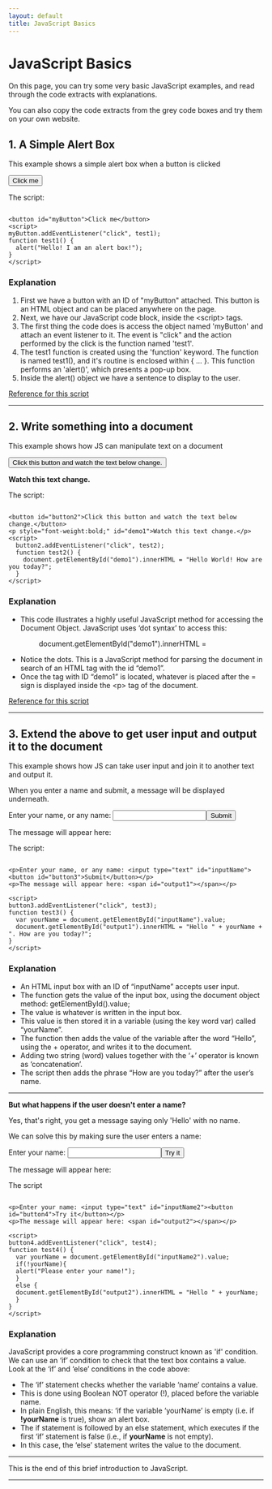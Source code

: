 ```yaml
---
layout: default
title: JavaScript Basics
---
```


<h1>JavaScript Basics</h1>
<p>On this page, you can try some very basic JavaScript examples, and read through the code extracts with explanations.</p>
<p>You can also copy the code extracts from the grey code boxes and try them on your own website.</p>

<h2>1. A Simple Alert Box</h2>
<p>This example shows a simple alert box when a button is clicked</p>

<button id="myButton">Click me</button>
<script>
myButton.addEventListener("click", test1);    
function test1() {
  alert("Hello! I am an alert box!");
}
</script>

<p>The script:</p>

```

<button id="myButton">Click me</button>
<script>
myButton.addEventListener("click", test1);  
function test1() {
  alert("Hello! I am an alert box!");
}
</script>

```

<h3>Explanation</h3>

<p> 
<ol>
<li>First we have a button with an ID of "myButton" attached. This button is an HTML object and can be placed anywhere on the page.</li>
<li>Next, we have our JavaScript code block, inside the &lt;script&gt; tags.</li>
<li>The first thing the code does is access the object named 'myButton' and attach an event listener to it. The event is "click" and the action performed by the click is the function named 'test1'.</li>
<li>The test1 function is created using the 'function' keyword. The function is named test1(), and it's routine is enclosed within { ... }. This function performs an 'alert()', which presents a pop-up box.</li>
<li>Inside the alert() object we have a sentence to display to the user.</li>
</ol>
</p>

<p><a href="https://www.w3schools.com/jsref/met_win_alert.asp">Reference for this script</a></p>
<hr>

<h2>2. Write something into a document</h2>
<p>This example shows how JS can manipulate text on a document</p>
<button id="button2">Click this button and watch the text below change.</button>
<p style="font-weight:bold;" id="demo1">Watch this text change.</p>
<script>
  button2.addEventListener("click", test2); 
  function test2() {
  document.getElementById("demo1").innerHTML = "Hello World! How are you today?";
  }
</script>

<p>The script:</p>

```

<button id="button2">Click this button and watch the text below change.</button>
<p style="font-weight:bold;" id="demo1">Watch this text change.</p>
<script>
  button2.addEventListener("click", test2); 
  function test2() {
    document.getElementById("demo1").innerHTML = "Hello World! How are you today?";
  }
</script>

```

<h3>Explanation</h3>
<ul>
<li>This code illustrates a highly useful JavaScript method for accessing the Document Object. JavaScript uses &lsquo;dot syntax&rsquo; to access this:</li>
</ul>
<p style="padding-left: 60px;"><span style="font-family: font-family: Courier, monospace;">document.getElementById("demo1").innerHTML = </span></p>
<ul>
<li>Notice the dots. This is a JavaScript method for parsing the document in search of an HTML tag with the id &ldquo;demo1&rdquo;.</li>
<li>Once the tag with ID &ldquo;demo1&rdquo; is located, whatever is placed after the = sign is displayed inside the &lt;p&gt; tag of the document.</li>
</ul>

<p><a href="https://www.w3schools.com/jsref/met_document_getelementbyid.asp">Reference for this script</a></p>
<hr>

<h2>3. Extend the above to get user input and output it to the document</h2>
<p>This example shows how JS can take user input and join it to another text and output it.</p>
<p>When you enter a name and submit, a message will be displayed underneath.</p>

<p>Enter your name, or any name: <input type="text" id="inputName"><button id="button3">Submit</button></p>
<p>The message will appear here: <span id="output1"></span></p>

<script>
button3.addEventListener("click", test3); 
function test3() {
  var yourName = document.getElementById("inputName").value;
  document.getElementById("output1").innerHTML = "Hello " + yourName + ". How are you today?";
}
</script>

<p>The script:</p>

```

<p>Enter your name, or any name: <input type="text" id="inputName"><button id="button3">Submit</button></p>
<p>The message will appear here: <span id="output1"></span></p>

<script>
button3.addEventListener("click", test3); 
function test3() {
  var yourName = document.getElementById("inputName").value;
  document.getElementById("output1").innerHTML = "Hello " + yourName + ". How are you today?";
}
</script>

```


<h3>Explanation</h3>
<ul>
<li>An HTML input box with an ID of &ldquo;inputName&rdquo; accepts user input.</li>
<li>The function gets the value of the input box, using the document object method: <span style="font-family: font-family: Courier, monospace;">getElementById().value;</span></li>
<li>The value is whatever is written in the input box.</li>
<li>This value is then stored it in a variable (using the key word var) called &ldquo;yourName&rdquo;.</li>
<li>The function then adds the value of the variable after the word &ldquo;Hello&rdquo;, using the + operator, and writes it to the document.</li>
<li>Adding two string (word) values together with the &lsquo;+&rsquo; operator is known as &lsquo;concatenation&rsquo;.</li>
<li>The script then adds the phrase &ldquo;How are you today?&rdquo; after the user&rsquo;s name.</li>
</ul>


<hr>
<p><strong>But what happens if the user doesn't enter a name?</strong></p>
<p>Yes, that's right, you get a message saying only 'Hello' with no name.</p>
<p>We can solve this by making sure the user enters a name:</p>

<p>Enter your name: <input type="text" id="inputName2"><button id="button4">Try it</button></p>
<p>The message will appear here: <span id="output2"></span></p>
<script>
button4.addEventListener("click", test4); 
function test4() {
  var yourName = document.getElementById("inputName2").value;
  if(!yourName){
  alert("Please enter your name!");
  }
  else {
  document.getElementById("output2").innerHTML = "Hello " + yourName;
  }
}
</script>

<p>The script</p>

```

<p>Enter your name: <input type="text" id="inputName2"><button id="button4">Try it</button></p>
<p>The message will appear here: <span id="output2"></span></p>

<script>
button4.addEventListener("click", test4); 
function test4() {
  var yourName = document.getElementById("inputName2").value;
  if(!yourName){
  alert("Please enter your name!");
  }
  else {
  document.getElementById("output2").innerHTML = "Hello " + yourName;
  }
}
</script>

```

<h3>Explanation</h3>
<p>JavaScript provides a core programming construct known as 'if' condition. We can use an &lsquo;if&rsquo; condition to check that the text box contains a value. Look at the &lsquo;if&rsquo; and &lsquo;else&rsquo; conditions in the code above:</p>
<ul>
<li>The &lsquo;if&rsquo; statement checks whether the variable &lsquo;name&rsquo; contains a value.</li>
<li>This is done using Boolean NOT operator (!), placed before the variable name.</li>
<li>In plain English, this means: &lsquo;if the variable &lsquo;yourName&rsquo; is empty (i.e. if <strong>!yourName</strong> is true), show an alert box.</li>
<li>The if statement is followed by an else statement, which executes if the first &lsquo;if&rsquo; statement is false (i.e., if <strong>yourName</strong> is not empty).</li>
<li>In this case, the &lsquo;else&rsquo; statement writes the value to the document.</li>
</ul>
<hr>
<p>This is the end of this brief introduction to JavaScript.</p>
<hr>
